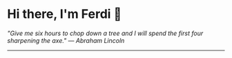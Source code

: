 <h1>Hi there, I'm Ferdi 👋</h1>

<p><em>
  "Give me six hours to chop down a tree and I will spend the first four sharpening the axe." — Abraham Lincoln
</em></p>

---
